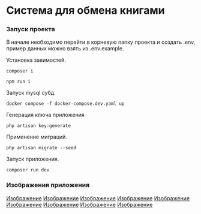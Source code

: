# Система для обмена книгами

### Запуск проекта

В начале необходимо перейти в корневую папку проекта и создать .env, пример данных можно взять из .env.example.

Установка завимостей.

```
composer i

npm run i
```

Запуск mysql субд.

```
docker compose -f docker-compose.dev.yaml up
```

Генерация ключа приложения

```
php artisan key:generate
```

Применение миграций.

```
php artisan migrate --seed
```

Запуск приложения.

```
composer run dev
```

### Изображения приложения

[Изображение](https://github.com/Xiroke/BukvoezkaLaravelReact/raw/master/docs/img/1.png)
[Изображение](https://raw.githubusercontent.com/Xiroke/BukvoezkaLaravelReact/refs/heads/master/docs/img/2.png)
[Изображение](https://raw.githubusercontent.com/Xiroke/BukvoezkaLaravelReact/refs/heads/master/docs/img/3.png)
[Изображение](https://raw.githubusercontent.com/Xiroke/BukvoezkaLaravelReact/refs/heads/master/docs/img/4.png)
[Изображение](https://raw.githubusercontent.com/Xiroke/BukvoezkaLaravelReact/refs/heads/master/docs/img/5.png)
[Изображение](https://raw.githubusercontent.com/Xiroke/BukvoezkaLaravelReact/refs/heads/master/docs/img/6.png)
[Изображение](https://raw.githubusercontent.com/Xiroke/BukvoezkaLaravelReact/refs/heads/master/docs/img/7.png)
[Изображение](https://raw.githubusercontent.com/Xiroke/BukvoezkaLaravelReact/refs/heads/master/docs/img/8.png)
[Изображение](https://raw.githubusercontent.com/Xiroke/BukvoezkaLaravelReact/refs/heads/master/docs/img/9.png)


